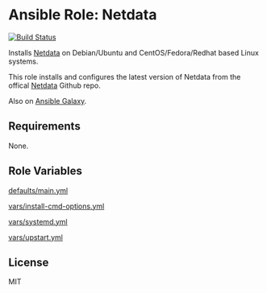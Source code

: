 # Ansible Role: Netdata

[![Build Status](https://travis-ci.org/hwwilliams/ansible-role-netdata.svg?branch=master)](https://travis-ci.org/hwwilliams/ansible-role-netdata)

Installs [Netdata](https://my-netdata.io/) on Debian/Ubuntu and CentOS/Fedora/Redhat based Linux systems.

This role installs and configures the latest version of Netdata from the offical [Netdata](https://github.com/netdata/netdata) Github repo.

Also on [Ansible Galaxy](https://galaxy.ansible.com/hwwilliams/netdata).

## Requirements

None.

## Role Variables

[defaults/main.yml](defaults/main.yml)

[vars/install-cmd-options.yml](vars/install-cmd-options.yml)

[vars/systemd.yml](vars/systemd.yml)

[vars/upstart.yml](vars/upstart.yml)

## License

MIT